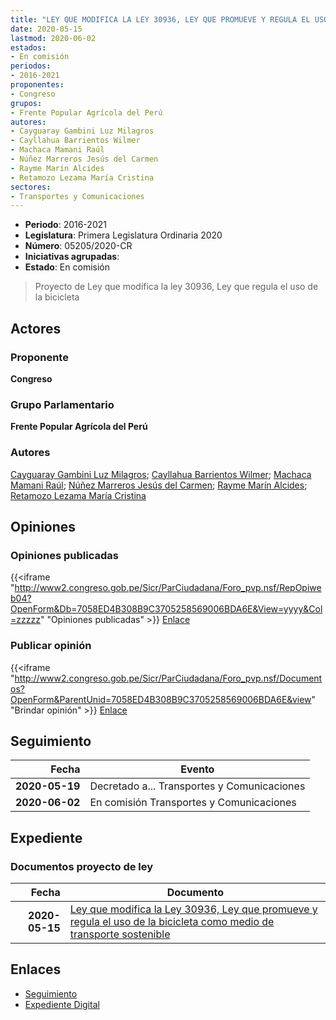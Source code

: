 ```yaml
---
title: "LEY QUE MODIFICA LA LEY 30936, LEY QUE PROMUEVE Y REGULA EL USO DE LA BICICLETA COMO MEDIO DE TRANSPORTE SOSTENIBLE"
date: 2020-05-15
lastmod: 2020-06-02
estados:
- En comisión
periodos:
- 2016-2021
proponentes:
- Congreso
grupos:
- Frente Popular Agrícola del Perú
autores:
- Cayguaray Gambini Luz Milagros
- Cayllahua Barrientos Wilmer
- Machaca Mamani Raúl
- Núñez Marreros Jesús del Carmen
- Rayme Marín Alcides
- Retamozo Lezama María Cristina
sectores:
- Transportes y Comunicaciones
---
```

- **Periodo**: 2016-2021
- **Legislatura**: Primera Legislatura Ordinaria 2020
- **Número**: 05205/2020-CR
- **Iniciativas agrupadas**: 
- **Estado**: En comisión

> Proyecto de Ley que modifica la ley 30936, Ley que regula el uso de la bicicleta


## Actores

### Proponente

**Congreso**

### Grupo Parlamentario

**Frente Popular Agrícola del Perú**

### Autores

[Cayguaray Gambini Luz Milagros](mailto:mailto:lcayguaray@congreso.gob.pe); [Cayllahua Barrientos Wilmer](mailto:mailto:wcayllahua@congreso.gob.pe); [Machaca Mamani Raúl](mailto:mailto:rmachaca@congreso.gob.pe); [Núñez Marreros Jesús del Carmen](mailto:mailto:jnunez@congreso.gob.pe); [Rayme Marín Alcides](mailto:mailto:arayme@congreso.gob.pe); [Retamozo Lezama María Cristina](mailto:mailto:mretamozo@congreso.gob.pe)

## Opiniones

### Opiniones publicadas

{{<iframe "http://www2.congreso.gob.pe/Sicr/ParCiudadana/Foro_pvp.nsf/RepOpiweb04?OpenForm&Db=7058ED4B308B9C3705258569006BDA6E&View=yyyy&Col=zzzzz" "Opiniones publicadas" >}}
[Enlace](http://www2.congreso.gob.pe/Sicr/ParCiudadana/Foro_pvp.nsf/RepOpiweb04?OpenForm&Db=7058ED4B308B9C3705258569006BDA6E&View=yyyy&Col=zzzzz)

### Publicar opinión

{{<iframe "http://www2.congreso.gob.pe/Sicr/ParCiudadana/Foro_pvp.nsf/Documentos?OpenForm&ParentUnid=7058ED4B308B9C3705258569006BDA6E&view" "Brindar opinión" >}}
[Enlace](http://www2.congreso.gob.pe/Sicr/ParCiudadana/Foro_pvp.nsf/Documentos?OpenForm&ParentUnid=7058ED4B308B9C3705258569006BDA6E&view)


## Seguimiento

| Fecha | Evento |
|------:|--------|
| **2020-05-19** | Decretado a... Transportes y Comunicaciones |
| **2020-06-02** | En comisión Transportes y Comunicaciones |

## Expediente

### Documentos proyecto de ley

| Fecha | Documento |
|------:|-----------|
| **2020-05-15** | [Ley que modifica la Ley 30936, Ley que promueve y regula el uso de la bicicleta como medio de transporte sostenible](http://www.leyes.congreso.gob.pe/Documentos/2016_2021/Proyectos_de_Ley_y_de_Resoluciones_Legislativas/PL05205-20200515.pdf) |

## Enlaces

- [Seguimiento](http://www2.congreso.gob.pe/Sicr/TraDocEstProc/CLProLey2016.nsf/f7fff46988ca05b1052578e100829cc7/5d1207d922a7bba005258569007aac13?OpenDocument)
- [Expediente Digital](http://www2.congreso.gob.pe/Sicr/TraDocEstProc/Expvirt_2011.nsf/visbusqptramdoc1621/05205?opendocument)

